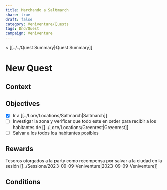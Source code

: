 ```yaml
---
title: Marchando a Saltmarch
share: true
draft: false
category: Veniventure/Quests
tags: Dnd/Quest
campaign: Veniventure
---
```

< [[../../Quest Summary|Quest Summary]]
# New Quest

## Context



## Objectives

- [x] Ir a [[../Lore/Locations/Saltmarch|Saltmarch]]
- [ ] Investigar la zona y verificar que todo este en order para recibir a los habitantes de [[../Lore/Locations/Greenrest|Greenrest]]
- [ ] Salvar a los todos los habitantes posibles

## Rewards

Tesoros otorgados a la party como recompensa por salvar a la ciudad en la sesión [[../Sessions/2023-09-09-Veniventure|2023-09-09-Veniventure]]

## Conditions



